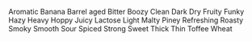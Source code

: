 Aromatic
Banana
Barrel aged
Bitter
Boozy
Clean
Dark
Dry
Fruity
Funky
Hazy
Heavy
Hoppy
Juicy
Lactose
Light
Malty
Piney
Refreshing
Roasty
Smoky
Smooth
Sour
Spiced
Strong
Sweet
Thick
Thin
Toffee
Wheat